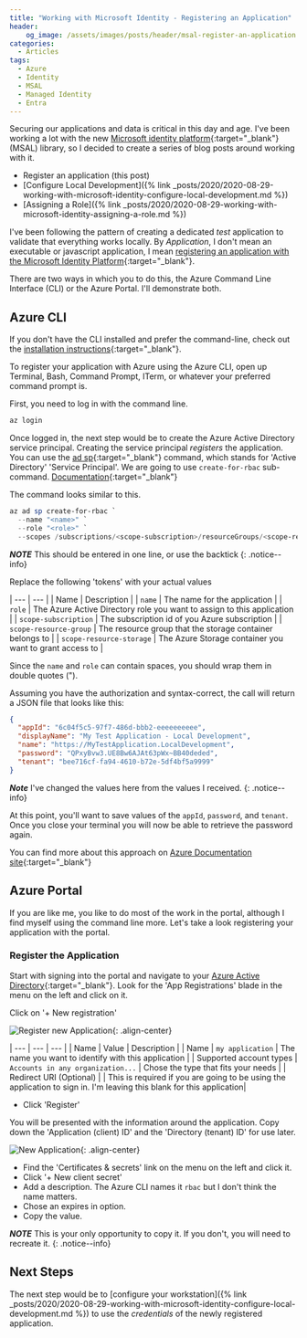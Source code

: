 ```yaml
---
title: "Working with Microsoft Identity - Registering an Application"
header:
    og_image: /assets/images/posts/header/msal-register-an-application.png
categories:
  - Articles
tags:
  - Azure
  - Identity
  - MSAL
  - Managed Identity
  - Entra
---
```

Securing our applications and data is critical in this day and age.  I've been working a lot with the new [Microsoft identity platform](https://docs.microsoft.com/en-us/azure/active-directory/develop/?WT.mc_id=AZ-MVP-4024623){:target="_blank"}  (MSAL) library, so I decided to create a series of blog posts around working with it.

* Register an application (this post)
* [Configure Local Development]({% link _posts/2020/2020-08-29-working-with-microsoft-identity-configure-local-development.md  %})
* [Assigning a Role]({% link _posts/2020/2020-08-29-working-with-microsoft-identity-assigning-a-role.md %})

I've been following the pattern of creating a dedicated *test* application to validate that everything works locally. By *Application*, I don't mean an executable or javascript application, I mean [registering an application with the Microsoft Identity Platform](https://docs.microsoft.com/en-us/azure/active-directory/develop/quickstart-register-app?WT.mc_id=AZ-MVP-4024623){:target="_blank"}.

There are two ways in which you to do this, the Azure Command Line Interface (CLI) or the Azure Portal.  I'll demonstrate both.

## Azure CLI

If you don't have the CLI installed and prefer the command-line, check out the [installation instructions](https://docs.microsoft.com/en-us/cli/azure/install-azure-cli-windows?WT.mc_id=AZ-MVP-4024623){:target="_blank"}.

To register your application with Azure using the Azure CLI, open up Terminal, Bash, Command Prompt, ITerm, or whatever your preferred command prompt is.

First, you need to log in with the command line.

```powershell
az login
```

Once logged in, the next step would be to create the Azure Active Directory service principal.  Creating the service principal *registers* the application.  You can use the [ad sp](https://docs.microsoft.com/en-us/cli/azure/ad/sp?view=azure-cli-latest&WT.mc_id=AZ-MVP-4024623){:target="_blank"} command, which stands for 'Active Directory' 'Service Principal'. We are going to use `create-for-rbac` sub-command. [Documentation](https://docs.microsoft.com/en-us/cli/azure/ad/sp?view=azure-cli-latest#az-ad-sp-create-for-rbac?WT.mc_id=AZ-MVP-4024623){:target="_blank"}

The command looks similar to this.

```powershell
az ad sp create-for-rbac `
  --name "<name>" `
  --role "<role>" `
  --scopes /subscriptions/<scope-subscription>/resourceGroups/<scope-resource-group>/providers/Microsoft.Storage/storageAccounts/<scope-resource-storage>
```

***NOTE*** This should be entered in one line, or use the backtick
{: .notice--info}

Replace the following 'tokens' with your actual values

| --- | --- |
| Name  | Description |
| `name` | The name for the application |
| `role` | The Azure Active Directory role you want to assign to this application |
| `scope-subscription` | The subscription id of you Azure subscription |
| `scope-resource-group` | The resource group that the storage container belongs to |
| `scope-resource-storage` | The Azure Storage container you want to grant access to |

Since the `name` and `role` can contain spaces, you should wrap them in double quotes (").

Assuming you have the authorization and syntax-correct, the call will return a JSON file that looks like this:

```json
{
  "appId": "6c04f5c5-97f7-486d-bbb2-eeeeeeeeee",
  "displayName": "My Test Application - Local Development",
  "name": "https://MyTestApplication.LocalDevelopment",
  "password": "QPxyBvw3.UE8Bw6AJAt63pWx~BB40deded",
  "tenant": "bee716cf-fa94-4610-b72e-5df4bf5a9999"
}
```

***Note*** I've changed the values here from the values I received.
{: .notice--info}

At this point, you'll want to save values of the `appId`, `password`, and `tenant`.  Once you close your terminal you will now be able to retrieve the password again.

You can find more about this approach on [Azure Documentation site](https://docs.microsoft.com/en-us/azure/storage/common/storage-auth-aad-rbac-cli?toc=/azure/storage/blobs/toc.json&WT.mc_id=AZ-MVP-4024623){:target="_blank"}

## Azure Portal

If you are like me, you like to do most of the work in the portal, although I find myself using the command line more.  Let's take a look registering your application with the portal.

### Register the Application

Start with signing into the portal and navigate to your [Azure Active Directory](https://portal.azure.com/#blade/Microsoft_AAD_IAM/ActiveDirectoryMenuBlade/Overview){:target="_blank"}. Look for the 'App Registrations' blade in the menu on the left and click on it.

Click on '+ New registration'

![Register new Application](/assets/images/posts/protect-api-create-application.png){: .align-center}

| --- | --- | --- |
| Name | Value | Description |
| Name | `my application` | The name you want to identify with this application |
| Supported account types | `Accounts in any organization...` | Chose the type that fits your needs |
| Redirect URI (Optional) |  | This is required if you are going to be using the application to sign in.  I'm leaving this blank for this application|

* Click 'Register'

You will be presented with the information around the application.  Copy down the 'Application (client) ID' and the 'Directory (tenant) ID' for use later.

![New Application](/assets/images/posts/securing-container-app-id.png){: .align-center}

* Find the 'Certificates & secrets' link on the menu on the left and click it.
* Click '+ New client secret'
* Add a description.  The Azure CLI names it `rbac` but I don't think the name matters.
* Chose an expires in option.
* Copy the value.

***NOTE*** This is your only opportunity to copy it.  If you don't, you will need to recreate it.
{: .notice--info}

## Next Steps

The next step would be to [configure your workstation]({% link _posts/2020/2020-08-29-working-with-microsoft-identity-configure-local-development.md %}) to use the *credentials* of the newly registered application.
